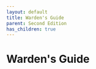 ```yaml
---
layout: default
title: Warden's Guide
parent: Second Edition
has_children: true
---
```


# Warden's Guide
